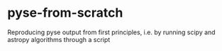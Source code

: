 # pyse-from-scratch
Reproducing pyse output from first principles, i.e. by running scipy and astropy algorithms through a script
